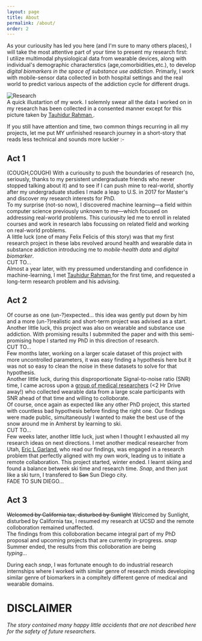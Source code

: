 ```yaml
---
layout: page
title: About
permalink: /about/
order: 2
---
```


As your curiousity has led you here (and I'm sure to many others places), I will take the most attentive part of your time to present my research first:  
I utilize multimodal physiological data from wearable devices, along with individual's demographic characterstics (age,comorbidities,etc.), to develop *digital biomarkers in the space of substance use addiction*. Primarly, I work with mobile-sensor data collected in both hospital settings and the real world to predict various aspects of the addiction cycle for different drugs.

  <img src="{{ site.url }}/assets/about_work.png" alt="Research"/>
  <figcaption>A quick illustartion of my work. I solemnly swear all the data I worked on in my research has been collected in a consented manner except for this picture taken by <a href="https://www.tauhidurrahman.com/"> Tauhidur Rahman </a> .</figcaption>  
  
  If you still have attention and time, two common things recurring in all my projects, let me put MY unfinished research journey in a short-story that reads less technical and sounds more luckier :-  
## Act 1
(COUGH,COUGH) With a curiousity to push the boundaries of research (no, seriously, thanks to my persistent undergraduate friends who never stopped talking about it) and to see if I can push mine to real-world, shortly after my undergraduate studies I made a leap to U.S. in 2017 for Master's and discover my research interests for PhD.  
To my surprise (not-so now), I discovered machine learning—a field within computer science previously unknown to me—which focused on addressing real-world problems. This curiousity led me to enroll in related courses and work in research labs focussing on related field and working on real-world problems.  
A little luck (one of many Felix Felicis of this story) was that my first research project in these labs revolved around health and wearable data in substance addiction introducing me to *mobile-health data* and *digital biomarker*.  
CUT TO...  
Almost a year later, with my pressumed understanding and confidence in machine-learning, I met <a href="https://www.tauhidurrahman.com/"> Tauhidur Rahman </a> for the first time, and requested a long-term research problem and his advising.

## Act 2
Of course as one (un-?)expected... this idea was gently put down by him and a more (un-?)realistic and short-term project was advised as a start. Another little luck, this project was also on wearable and substance use addiction. With promising results I submmited the paper and with this semi-promising hope I started my PhD in this direction of research.  
CUT TO...  
Few months later, working on a larger scale dataset of this project with more uncontrolled parameters, it was easy finding a hypothesis here but it was not so easy to clean the noise in these datasets to solve for that hypothesis.  
Another little luck, during this disproportionate  Signal-to-noise ratio (SNR) time, I came across upon a <a href="https://umasstox.com/">group of medical researchers</a> (<2 Hr Drive away!) who collected wearable data from a large scale participants with SNR ahead of that time and willing to colloborate.  
Of course, once again as expected like any other PhD project, this started with countless bad hypothesis before finding the right one. Our findings were made public, simultaneously I wanted to make the best use of the snow around me in Amherst by learning to ski.  
CUT TO...  
Few weeks later, another little luck, just when I thought I exhausted all my research ideas on next directions. I met another medical researcher from Utah, <a href="https://faculty.utah.edu/u0889676-Eric_L_Garland/research/index.hml">  Eric L Garland</a>, who read our findings, was engaged in a research problem that perfectly aligned with my own work, leading us to initiate a remote collaboration. 
This project started, winter ended. I learnt skiing and found a balance betweek ski time and research time. *Snap*, and then just like a ski turn, I transfered to ~~San~~ Sun Diego city.  
FADE TO SUN DIEGO... 

  <!-- and I am looking for new research directions that follows this work. I met another medical researcher (, <a href="https://faculty.utah.edu/u0889676-Eric_L_Garland/research/index.hml">  Eric L Garland</a> who read our findings and working on research problem that exactly fits my description.   -->
<!-- The colloboration is remote  -->



<!-- This colloboration led us to better understand how opioid drug works after administration and if it can be montiored by wearable data. Our findings were made public, and research was going on like 



. I was forgetting that sun exists and start appreciating the ice in the east coast by learning to ski, I had to move to a diagonal end and resume my research at ~~San~~ Sun Diego city.  
 -->


<!--  after facing the harshness of real world data and running out of Felix Felicis, it was hard finding more wearable based substance use datasets and if found it was easy finding noise in these  


 HALICO event combined with my experience from my previous HALICO event led that project to be another substance usage addiction based wearable data tagged with ecological markers of addiction space. Working on this project intro

I was fortunate enough to do industrial research internships where I worked with similar genre research minds developing similar genre of biomarkers in a compltely different genre of medical and wearable domains   

 working on similar genre of algorithms 

 set of biomarkers  -->

## Act 3
~~Welcomed by California tax, disturbed by Sunlight~~ Welcomed by Sunlight, disturbed by California tax, I resumed my research at UCSD and the remote colloboration remained unaffected.  
The findings from this colloboration became integral part of my PhD proposal and upcoming projects that are currently in-progress. *snap*  
Summer ended, the results from this colloboration are being  
*typing...*  
  
  During each *snap*, I was fortunate enough to do industrial research internships where I worked with similar genre of research minds developing similar genre of biomarkers in a compltely different genre of medical and wearable domains.  

# DISCLAIMER
*The story contained many happy little accidents that are not described here for the safety of future researchers.*


<!--  limited knowledge but  know of accumulating 


With nothing but a little more than a year of  

 which is ac

( thanks to my friends who chose this route )



Thanks to many another amazing researchers in this community and advancement in the hardware of sensors 

I also worked 

## Act 2

## Act 3
I told I will tell a story, but it has to pause here as the ~~story~~ research is still going on .. 


My other passions include several things related to art, Skiing, -->



<!-- In my free I ~~like~~ used to play badminton,  check out places around me, play badminton, board games, and go on long drives in my free time. I started hiking actively last year ([my list](https://www.alltrails.com/members/bhanu-gullapalli/completed)). At present, I am trying to learn more about stars. -->

<!-- .

Hi, I'm Bhanu Teja Gullapalli; thanks for visiting my website. I am a sixth-year Ph.D. student in the Halıcıoğlu Data Science Institute at the University of California San Diego advised by   [Tauhidur Rahman](http://www.tauhidurrahman.com/).

As a member of [Mosaic Lab](http://mosaic.cs.umass.edu/), I focus on machine learning and ubiquitous technologies in the medical domain. I am primarily interested in developing machine learning algorithms that understand the time-series physiological signals collected from wearable devices to predict and explain various behavioral variables associated with substance usage and addiction. 

In the past, I have worked as a research intern at [Samsung Digital Health Lab](https://www.sra.samsung.com/digital-health/). I joined the University of Massachusetts Amherst as a Master's student in 2017 and moved to MS/Ph.D. track in 2018. After spending four wonderful years there, I transferred to the University of California San Diego. I did my undergrad at the Indian Institute of Technology -Guwahati (IITG), where I completed my thesis under the supervision of [Samit Bhattacharya](http://www.iitg.ac.in/samit/) and [Benny George](https://www.iitg.ac.in/ben/). 

I like to check out places around me, play badminton, board games, and go on long drives in my free time. I started hiking actively last year ([my list](https://www.alltrails.com/members/bhanu-gullapalli/completed)). At present, I am trying to learn more about stars.

If you still have any attenti -->